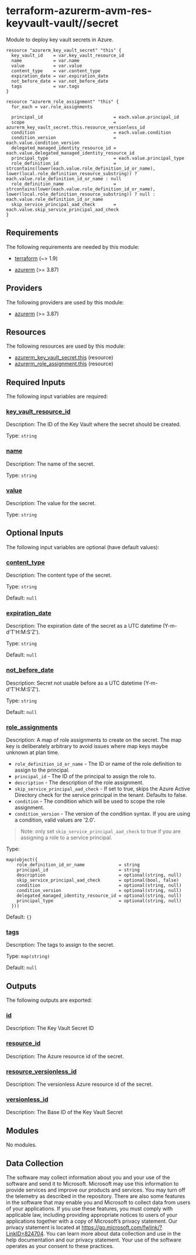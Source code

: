 <!-- BEGIN_TF_DOCS -->
# terraform-azurerm-avm-res-keyvault-vault//secret

Module to deploy key vault secrets in Azure.

```hcl
resource "azurerm_key_vault_secret" "this" {
  key_vault_id    = var.key_vault_resource_id
  name            = var.name
  value           = var.value
  content_type    = var.content_type
  expiration_date = var.expiration_date
  not_before_date = var.not_before_date
  tags            = var.tags
}

resource "azurerm_role_assignment" "this" {
  for_each = var.role_assignments

  principal_id                           = each.value.principal_id
  scope                                  = azurerm_key_vault_secret.this.resource_versionless_id
  condition                              = each.value.condition
  condition_version                      = each.value.condition_version
  delegated_managed_identity_resource_id = each.value.delegated_managed_identity_resource_id
  principal_type                         = each.value.principal_type
  role_definition_id                     = strcontains(lower(each.value.role_definition_id_or_name), lower(local.role_definition_resource_substring)) ? each.value.role_definition_id_or_name : null
  role_definition_name                   = strcontains(lower(each.value.role_definition_id_or_name), lower(local.role_definition_resource_substring)) ? null : each.value.role_definition_id_or_name
  skip_service_principal_aad_check       = each.value.skip_service_principal_aad_check
}
```

<!-- markdownlint-disable MD033 -->
## Requirements

The following requirements are needed by this module:

- <a name="requirement_terraform"></a> [terraform](#requirement\_terraform) (~> 1.9)

- <a name="requirement_azurerm"></a> [azurerm](#requirement\_azurerm) (>= 3.87)

## Providers

The following providers are used by this module:

- <a name="provider_azurerm"></a> [azurerm](#provider\_azurerm) (>= 3.87)

## Resources

The following resources are used by this module:

- [azurerm_key_vault_secret.this](https://registry.terraform.io/providers/hashicorp/azurerm/latest/docs/resources/key_vault_secret) (resource)
- [azurerm_role_assignment.this](https://registry.terraform.io/providers/hashicorp/azurerm/latest/docs/resources/role_assignment) (resource)

<!-- markdownlint-disable MD013 -->
## Required Inputs

The following input variables are required:

### <a name="input_key_vault_resource_id"></a> [key\_vault\_resource\_id](#input\_key\_vault\_resource\_id)

Description: The ID of the Key Vault where the secret should be created.

Type: `string`

### <a name="input_name"></a> [name](#input\_name)

Description: The name of the secret.

Type: `string`

### <a name="input_value"></a> [value](#input\_value)

Description: The value for the secret.

Type: `string`

## Optional Inputs

The following input variables are optional (have default values):

### <a name="input_content_type"></a> [content\_type](#input\_content\_type)

Description: The content type of the secret.

Type: `string`

Default: `null`

### <a name="input_expiration_date"></a> [expiration\_date](#input\_expiration\_date)

Description: The expiration date of the secret as a UTC datetime (Y-m-d'T'H:M:S'Z').

Type: `string`

Default: `null`

### <a name="input_not_before_date"></a> [not\_before\_date](#input\_not\_before\_date)

Description: Secret not usable before as a UTC datetime (Y-m-d'T'H:M:S'Z').

Type: `string`

Default: `null`

### <a name="input_role_assignments"></a> [role\_assignments](#input\_role\_assignments)

Description: A map of role assignments to create on the secret. The map key is deliberately arbitrary to avoid issues where map keys maybe unknown at plan time.

- `role_definition_id_or_name` - The ID or name of the role definition to assign to the principal.
- `principal_id` - The ID of the principal to assign the role to.
- `description` - The description of the role assignment.
- `skip_service_principal_aad_check` - If set to true, skips the Azure Active Directory check for the service principal in the tenant. Defaults to false.
- `condition` - The condition which will be used to scope the role assignment.
- `condition_version` - The version of the condition syntax. If you are using a condition, valid values are '2.0'.

> Note: only set `skip_service_principal_aad_check` to true if you are assigning a role to a service principal.

Type:

```hcl
map(object({
    role_definition_id_or_name             = string
    principal_id                           = string
    description                            = optional(string, null)
    skip_service_principal_aad_check       = optional(bool, false)
    condition                              = optional(string, null)
    condition_version                      = optional(string, null)
    delegated_managed_identity_resource_id = optional(string, null)
    principal_type                         = optional(string, null)
  }))
```

Default: `{}`

### <a name="input_tags"></a> [tags](#input\_tags)

Description: The tags to assign to the secret.

Type: `map(string)`

Default: `null`

## Outputs

The following outputs are exported:

### <a name="output_id"></a> [id](#output\_id)

Description: The Key Vault Secret ID

### <a name="output_resource_id"></a> [resource\_id](#output\_resource\_id)

Description: The Azure resource id of the secret.

### <a name="output_resource_versionless_id"></a> [resource\_versionless\_id](#output\_resource\_versionless\_id)

Description: The versionless Azure resource id of the secret.

### <a name="output_versionless_id"></a> [versionless\_id](#output\_versionless\_id)

Description: The Base ID of the Key Vault Secret

## Modules

No modules.

<!-- markdownlint-disable-next-line MD041 -->
## Data Collection

The software may collect information about you and your use of the software and send it to Microsoft. Microsoft may use this information to provide services and improve our products and services. You may turn off the telemetry as described in the repository. There are also some features in the software that may enable you and Microsoft to collect data from users of your applications. If you use these features, you must comply with applicable law, including providing appropriate notices to users of your applications together with a copy of Microsoft’s privacy statement. Our privacy statement is located at <https://go.microsoft.com/fwlink/?LinkID=824704>. You can learn more about data collection and use in the help documentation and our privacy statement. Your use of the software operates as your consent to these practices.
<!-- END_TF_DOCS -->